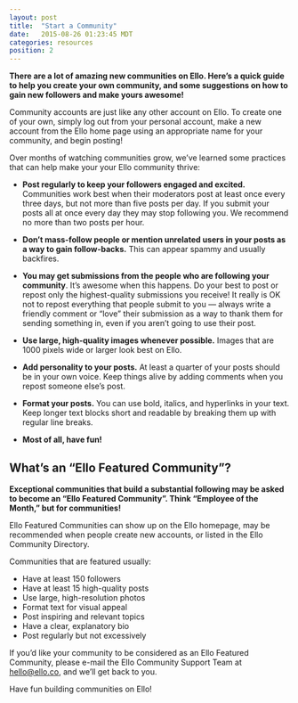 ```yaml
---
layout: post
title:  "Start a Community"
date:   2015-08-26 01:23:45 MDT
categories: resources
position: 2
---
```


**There are a lot of amazing new communities on Ello. Here’s a quick guide to help you create your own community, and some suggestions on how to gain new followers and make yours awesome!**

Community accounts are just like any other account on Ello. To create one of your own, simply log out from your personal account, make a new account from the Ello home page using an appropriate name for your community, and begin posting!

Over months of watching communities grow, we’ve learned some practices that can help make your your Ello community thrive:

* **Post regularly to keep your followers engaged and excited.** Communities work best when their moderators post at least once every three days, but not more than five posts per day. If you submit your posts all at once every day they may stop following you. We recommend no more than two posts per hour.

* **Don’t mass-follow people or mention unrelated users in your posts as a way to gain follow-backs.** This can appear spammy and usually backfires.

* **You may get submissions from the people who are following your community**. It’s awesome when this happens. Do your best to post or repost only the highest-quality submissions you receive! It really is OK not to repost everything that people submit to you — always write a friendly comment or “love” their submission as a way to thank them for sending something in, even if you aren’t going to use their post.

* **Use large, high-quality images whenever possible.** Images that are 1000 pixels wide or larger look best on Ello.

* **Add personality to your posts.** At least a quarter of your posts should be in your own voice. Keep things alive by adding comments when you repost someone else’s post. 

* **Format your posts.** You can use bold, italics, and hyperlinks in your text. Keep longer text blocks short and readable by breaking them up with regular line breaks. 

* **Most of all, have fun!**

## What’s an “Ello Featured Community”?

**Exceptional communities that build a substantial following may be asked to become an “Ello Featured Community”. Think “Employee of the Month,” but for communities!**

Ello Featured Communities can show up on the Ello homepage, may be recommended when people create new accounts, or listed in the Ello Community Directory.

Communities that are featured usually:

* Have at least 150 followers
* Have at least 15 high-quality posts
* Use large, high-resolution photos
* Format text for visual appeal
* Post inspiring and relevant topics
* Have a clear, explanatory bio
* Post regularly but not excessively

If you’d like your community to be considered as an Ello Featured Community, please e-mail the Ello Community Support Team at hello@ello.co, and we’ll get back to you.

Have fun building communities on Ello!

